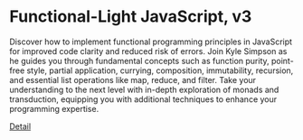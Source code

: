 # Functional-Light JavaScript, v3

Discover how to implement functional programming principles in JavaScript for improved code clarity and reduced risk of errors. Join Kyle Simpson as he guides you through fundamental concepts such as function purity, point-free style, partial application, currying, composition, immutability, recursion, and essential list operations like map, reduce, and filter. Take your understanding to the next level with in-depth exploration of monads and transduction, equipping you with additional techniques to enhance your programming expertise. 

[Detail](https://eduitfree.com/courses/functional-light-javascript-v3)